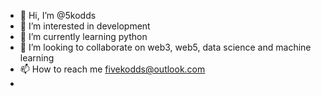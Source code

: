 - 👋 Hi, I’m @5kodds
- 👀 I’m interested in development
- 🌱 I’m currently learning python
- 💞️ I’m looking to collaborate on web3, web5, data science and machine learning
- 📫 How to reach me fivekodds@outlook.com
- 

<!---
5kodds/5kodds is a ✨ special ✨ repository because its `README.md` (this file) appears on your GitHub profile.
You can click the Preview link to take a look at your changes.
--->

